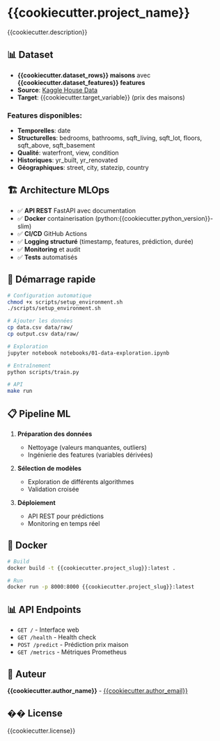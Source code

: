 # {{cookiecutter.project_name}}

{{cookiecutter.description}}

## 📊 Dataset

- **{{cookiecutter.dataset_rows}} maisons** avec **{{cookiecutter.dataset_features}} features**
- **Source**: [Kaggle House Data](https://www.kaggle.com/datasets/shree1992/housedata)
- **Target**: {{cookiecutter.target_variable}} (prix des maisons)

### Features disponibles:
- **Temporelles**: date
- **Structurelles**: bedrooms, bathrooms, sqft_living, sqft_lot, floors, sqft_above, sqft_basement
- **Qualité**: waterfront, view, condition
- **Historiques**: yr_built, yr_renovated  
- **Géographiques**: street, city, statezip, country

## 🏗️ Architecture MLOps

- ✅ **API REST** FastAPI avec documentation
- ✅ **Docker** containerisation (python:{{cookiecutter.python_version}}-slim)
- ✅ **CI/CD** GitHub Actions
- ✅ **Logging structuré** (timestamp, features, prédiction, durée)
- ✅ **Monitoring** et audit
- ✅ **Tests** automatisés

## 🚀 Démarrage rapide

```bash
# Configuration automatique
chmod +x scripts/setup_environment.sh
./scripts/setup_environment.sh

# Ajouter les données
cp data.csv data/raw/
cp output.csv data/raw/

# Exploration
jupyter notebook notebooks/01-data-exploration.ipynb

# Entraînement
python scripts/train.py

# API
make run
```

## 📋 Pipeline ML

1. **Préparation des données**
   - Nettoyage (valeurs manquantes, outliers)
   - Ingénierie des features (variables dérivées)
   
2. **Sélection de modèles**
   - Exploration de différents algorithmes
   - Validation croisée
   
3. **Déploiement**
   - API REST pour prédictions
   - Monitoring en temps réel

## 🐳 Docker

```bash
# Build
docker build -t {{cookiecutter.project_slug}}:latest .

# Run
docker run -p 8000:8000 {{cookiecutter.project_slug}}:latest
```

## 📊 API Endpoints

- `GET /` - Interface web
- `GET /health` - Health check
- `POST /predict` - Prédiction prix maison
- `GET /metrics` - Métriques Prometheus

## 👤 Auteur

**{{cookiecutter.author_name}}** - [{{cookiecutter.author_email}}](mailto:{{cookiecutter.author_email}})

## �� License

{{cookiecutter.license}}
